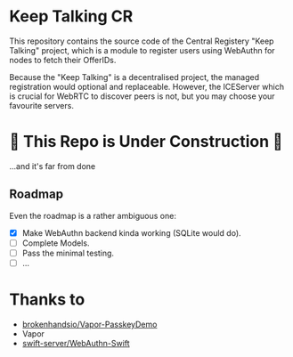 # Keep Talking CR

This repository contains the source code of the Central Registery "Keep Talking" project, which is a module to register users using WebAuthn for nodes to fetch their OfferIDs. 

Because the "Keep Talking" is a decentralised project, the managed registration would optional and replaceable. However, the ICEServer which is crucial for WebRTC to discover peers is not, but you may choose your favourite servers. 

# 🚧 This Repo is Under Construction 🚧

...and it's far from done

## Roadmap

Even the roadmap is a rather ambiguous one:

- [x] Make WebAuthn backend kinda working (SQLite would do). 
- [ ] Complete Models. 
- [ ] Pass the minimal testing. 
- [ ] ...

# Thanks to

- [brokenhandsio/Vapor-PasskeyDemo](https://github.com/brokenhandsio/Vapor-PasskeyDemo)
- Vapor
- [swift-server/WebAuthn-Swift](https://github.com/swift-server/webauthn-swift)

